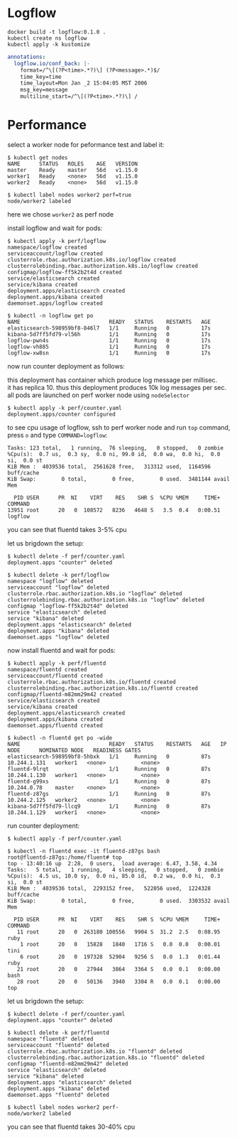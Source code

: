 # Logflow

```shell
docker build -t logflow:0.1.0 .
kubectl create ns logflow
kubectl apply -k kustomize
```

```yaml
annotations:
  logflow.io/conf_back: |-
    format=/^\[(?P<time>.*?)\] (?P<message>.*)$/
    time_key=time
    time_layout=Mon Jan _2 15:04:05 MST 2006
    msg_key=message
    multiline_start=/^\[(?P<time>.*?)\] /
```
# Performance

select a worker node for peformance test and label it:

```shell
$ kubectl get nodes
NAME      STATUS   ROLES    AGE   VERSION
master    Ready    master   56d   v1.15.0
worker1   Ready    <none>   56d   v1.15.0
worker2   Ready    <none>   56d   v1.15.0

$ kubectl label nodes worker2 perf=true
node/worker2 labeled
```
here we chose `worker2` as perf node

install logflow and wait for pods:
```shell
$ kubectl apply -k perf/logflow
namespace/logflow created
serviceaccount/logflow created
clusterrole.rbac.authorization.k8s.io/logflow created
clusterrolebinding.rbac.authorization.k8s.io/logflow created
configmap/logflow-ff5k2b2t4d created
service/elasticsearch created
service/kibana created
deployment.apps/elasticsearch created
deployment.apps/kibana created
daemonset.apps/logflow created

$ kubectl -n logflow get po
NAME                            READY   STATUS    RESTARTS   AGE
elasticsearch-598959bf8-846l7   1/1     Running   0          17s
kibana-5d7ff5fd79-vl56h         1/1     Running   0          17s
logflow-pwn4s                   1/1     Running   0          17s
logflow-vh885                   1/1     Running   0          17s
logflow-xw8sn                   1/1     Running   0          17s
```

now run counter deployment as follows:

this deployment has container which produce log message per millisec.  
it has replica 10. thus this deployment produces 10k log messages per sec.  
all pods are launched on perf worker node using `nodeSelector`

```shell
$ kubectl apply -k perf/counter.yaml
deployment.apps/counter configured
```

to see cpu usage of logflow, ssh to perf worker node and run `top` command, press `o` and type `COMMAND=logflow`:  

```shell
Tasks: 123 total,   1 running,  76 sleeping,   0 stopped,   0 zombie
%Cpu(s):  0.7 us,  0.3 sy,  0.0 ni, 99.0 id,  0.0 wa,  0.0 hi,  0.0 si,  0.0 st
KiB Mem :  4039536 total,  2561628 free,   313312 used,  1164596 buff/cache
KiB Swap:        0 total,        0 free,        0 used.  3481144 avail Mem

  PID USER      PR  NI    VIRT    RES    SHR S  %CPU %MEM     TIME+ COMMAND
13951 root      20   0  108572   8236   4648 S   3.5  0.4   0:00.51 logflow
```

you can see that fluentd takes 3-5% cpu

let us brigdown the setup:

```shell
$ kubectl delete -f perf/counter.yaml
deployment.apps "counter" deleted

$ kubectl delete -k perf/logflow
namespace "logflow" deleted
serviceaccount "logflow" deleted
clusterrole.rbac.authorization.k8s.io "logflow" deleted
clusterrolebinding.rbac.authorization.k8s.io "logflow" deleted
configmap "logflow-ff5k2b2t4d" deleted
service "elasticsearch" deleted
service "kibana" deleted
deployment.apps "elasticsearch" deleted
deployment.apps "kibana" deleted
daemonset.apps "logflow" deleted
```

now install fluentd and wait for pods:

```shell script
$ kubectl apply -k perf/fluentd
namespace/fluentd created
serviceaccount/fluentd created
clusterrole.rbac.authorization.k8s.io/fluentd created
clusterrolebinding.rbac.authorization.k8s.io/fluentd created
configmap/fluentd-m82mm29m42 created
service/elasticsearch created
service/kibana created
deployment.apps/elasticsearch created
deployment.apps/kibana created
daemonset.apps/fluentd created

$ kubectl -n fluentd get po -wide
NAME                            READY   STATUS    RESTARTS   AGE   IP             NODE      NOMINATED NODE   READINESS GATES
elasticsearch-598959bf8-5hbxk   1/1     Running   0          87s   10.244.1.131   worker1   <none>           <none>
fluentd-9lrqt                   1/1     Running   0          87s   10.244.1.130   worker1   <none>           <none>
fluentd-g99xs                   1/1     Running   0          87s   10.244.0.78    master    <none>           <none>
fluentd-z87gs                   1/1     Running   0          87s   10.244.2.125   worker2   <none>           <none>
kibana-5d7ff5fd79-llcq9         1/1     Running   0          87s   10.244.1.129   worker1   <none>           <none>
```

run counter deployment:

```shell script
$ kubectl apply -f perf/counter.yaml
```

```shell script
$ kubectl -n fluentd exec -it fluentd-z87gs bash
root@fluentd-z87gs:/home/fluent# top
top - 13:40:16 up  2:28,  0 users,  load average: 6.47, 3.58, 4.34
Tasks:   5 total,   1 running,   4 sleeping,   0 stopped,   0 zombie
%Cpu(s):  4.5 us, 10.0 sy,  0.0 ni, 85.0 id,  0.2 wa,  0.0 hi,  0.3 si,  0.0 st
KiB Mem :  4039536 total,  2293152 free,   522056 used,  1224328 buff/cache
KiB Swap:        0 total,        0 free,        0 used.  3303532 avail Mem

  PID USER      PR  NI    VIRT    RES    SHR S  %CPU %MEM     TIME+ COMMAND
   11 root      20   0  263180 100556   9904 S  31.2  2.5   0:08.95 ruby
    1 root      20   0   15828   1840   1716 S   0.0  0.0   0:00.01 tini
    6 root      20   0  197328  52904   9256 S   0.0  1.3   0:01.44 ruby
   21 root      20   0   27944   3864   3364 S   0.0  0.1   0:00.00 bash
   28 root      20   0   50136   3940   3304 R   0.0  0.1   0:00.00 top
```

let us brigdown the setup:

```shell script
$ kubectl delete -f perf/counter.yaml
deployment.apps "counter" deleted

$ kubectl delete -k perf/fluentd
namespace "fluentd" deleted
serviceaccount "fluentd" deleted
clusterrole.rbac.authorization.k8s.io "fluentd" deleted
clusterrolebinding.rbac.authorization.k8s.io "fluentd" deleted
configmap "fluentd-m82mm29m42" deleted
service "elasticsearch" deleted
service "kibana" deleted
deployment.apps "elasticsearch" deleted
deployment.apps "kibana" deleted
daemonset.apps "fluentd" deleted

$ kubectl label nodes worker2 perf-
node/worker2 labeled
```

you can see that fluentd takes 30-40% cpu